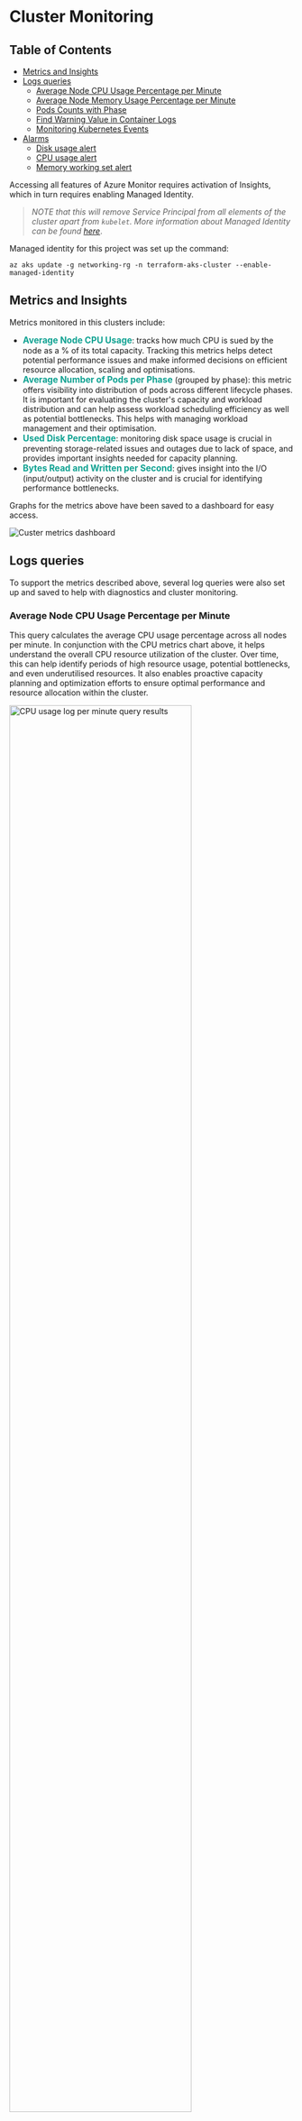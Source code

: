 # Cluster Monitoring 

## Table of Contents

- [Metrics and Insights](#metrics-and-insights)
- [Logs queries](#logs-queries)
    - [Average Node CPU Usage Percentage per Minute](#average-node-cpu-usage-percentage-per-minute)
    - [Average Node Memory Usage Percentage per Minute](#average-node-memory-usage-percentage-per-minute)
    - [Pods Counts with Phase](#pods-counts-with-phase)
    - [Find Warning Value in Container Logs](#find-warning-value-in-container-logs)
    - [Monitoring Kubernetes Events](#monitoring-kubernetes-events)
- [Alarms](#alarms)
    - [Disk usage alert](#disk-usage-alert)
    - [CPU usage alert](#cpu-usage-alert)
    - [Memory working set alert](#memory-working-set-alert)

Accessing all features of Azure Monitor requires activation of Insights, which in turn requires enabling Managed Identity. 
> _NOTE that this will remove Service Principal from all elements of the cluster apart from `kubelet`. More information about Managed Identity can be found [here](https://learn.microsoft.com/en-us/azure/aks/use-managed-identity#enable-managed-identities-on-an-existing-aks-cluster)_.

Managed identity for this project was set up the command:

    az aks update -g networking-rg -n terraform-aks-cluster --enable-managed-identity

## Metrics and Insights

Metrics monitored in this clusters include:
- <span style="color:#10a292; font-size:1.1em; font-weight:bold">Average Node CPU Usage</span>: tracks how much CPU is sued by the node as a % of its total capacity. Tracking this metrics helps detect potential performance issues and make informed decisions on efficient resource allocation, scaling and optimisations.
- <span style="color:#10a292; font-size:1.1em; font-weight:bold">Average Number of Pods per Phase</span> (grouped by phase): this metric offers visibility into distribution of pods across different lifecycle phases. It is important for evaluating the cluster's capacity and workload distribution and can help assess workload scheduling efficiency as well as potential bottlenecks. This helps with managing workload management and their optimisation.
- <span style="color:#10a292; font-size:1.1em; font-weight:bold">Used Disk Percentage</span>: monitoring disk space usage is crucial in preventing storage-related issues and outages due to lack of space, and provides important insights needed for capacity planning.
- <span style="color:#10a292; font-size:1.1em; font-weight:bold">Bytes Read and Written per Second</span>: gives insight into the I/O (input/output) activity on the cluster and is crucial for identifying performance bottlenecks.

Graphs for the metrics above have been saved to a dashboard for easy access.

<img src="media/cluster-metrics-dashboard.png" alt="Custer metrics dashboard">

## Logs queries
To support the metrics described above, several log queries were also set up and saved to help with diagnostics and cluster monitoring. 

### Average Node CPU Usage Percentage per Minute
This query calculates the average CPU usage percentage across all nodes per minute. In conjunction with the CPU metrics chart above, it helps understand the overall CPU resource utilization of the cluster. Over time, this can help identify periods of high resource usage, potential bottlenecks, and even underutilised resources. It also enables proactive capacity planning and optimization efforts to ensure optimal performance and resource allocation within the cluster.

<img src="media/cpu_usage_log_query.png" alt="CPU usage log per minute query results" width=80%>

### Average Node Memory Usage Percentage per Minute
This query computes the average memory usage percentage across all nodes in the Kubernetes cluster per minute. Monitoring memory usage is crucial for detecting memory-intensive workloads, memory leaks, and potentially running out of memory that can impact the stability and performance of applications running in the cluster. Monitoring memory usage trends helps identify inefficiencies, optimise resource allocation, and prevent resource exhaustion.

<img src="media/node_memory_usage.png" alt="Average node memory usage percent/minute query results" width=80%>

### Pods Counts with Phase
This query provides counts of the number of pods in each phase (e.g., Pending, Running, Succeeded, Failed). Monitoring pod counts with their respective phases helps assess the health and status of applications deployed in the cluster. For example, it helps to pick up anomalies such as a high number of pending pods or a sudden increase in failed pods, indicating issues with resource availability, scheduling, or application failures.

<img src="media/pods_count_with_phase.png" alt="Count of pods with phase query results" width=80%>

### Find Warning Value in Container Logs
This query searches container logs for messages containing "warning" value. Identifying warning or error indicators allows proactive detection and troubleshooting of issues related to application health, configuration errors, software bugs, or performance issues. It also helps in diagnosing and resolving issues promptly, ensuring the reliability and stability of deployed applications.

<img src="media/find_warning.png" alt="Find 'warning' string in table query results" width=80%>

### Monitoring Kubernetes Events
This query captures Kubernetes events generated by various components and activities within the cluster, such as pod scheduling, creations, deletions, node status changes, scaling activities and errors. Monitoring Kubernetes events can be used to track system events, diagnose problems, audit cluster activities, and ensure compliance with operational policies and best practices. 

<img src="media/kubernetes_events.png" alt="Kubernetes events query results" width=80%>

All the above queries were saved for easy retrieval when needed in the future.

<img src="media/saved_queries.png" alt="List of saved queries" width=30%>

## Alarms
Setting up alerts in Azure Monitor based on thresholds for certain metrics, enables proactive monitoring and responding to potential issues before they escalate. 
Alerts set up in this project monitor the utilisation of node's disk, CPU, and memory.

<img src="media/critical_alerts.png" alt="List of saved queries">

### Disk usage alert

**SETTINGS**: 
|   |   |
|---|---|
|Signal name |Disk Used Percentage|
|Threshold |Static, greater than 90%|
|Checks every |5 mins|
|Loopback period|15 mins|
|Action |Email sent to Critical Alerts Response Group|
|Severity |Critical|

**Potential response procedure**:

- Identify the pod(s) or node(s) causing high disk usage.
- Analyze logs and events related to the affected pod(s) or node(s) to determine the cause of the issue (e.g., excessive logging, large file uploads).
- If possible, optimise storage usage by deleting, archiving or moving unnecessary files.
- Consider scaling the storage volumes or nodes to accommodate increased disk usage if optimization is not sufficient.
- Document issue, cause and solution.

### CPU usage alert

**SETTINGS**: 
|   |   |
|---|---|
|Signal name |CPU Usage Percentage|
|Threshold |Static, greater than 80%|
|Checks every |5 mins|
|Loopback period|15 mins|
|Action |Email sent to Critical Alerts Response Group|
|Severity |Critical|

**Potential response procedure**:
- Identify the pod(s) or deployment(s) causing high CPU usage.
- Check metrics and logs and analyse application performance and resource consumption within the affected pod(s).
- If applicable, you can try to optimise application code to reduce CPU load.
- Scale horizontally by adding more replicas to distribute the workload.
- If the above is not effective, consider vertical scaling by upgrading the nodes to higher CPU configurations.
- Document issue, cause and solution.

### Memory working set alert

**SETTINGS**: 
|   |   |
|---|---|
|Signal name |Memory Working Set Percentage|
|Threshold |Static, greater than 80%|
|Checks every |5 mins|
|Loopback period|15 mins|
|Action |Email sent to Critical Alerts Response Group|
|Severity |Critical|

**Potential response procedure**:
- As with previous alerts, first determine which pod(s) or deployment(s) are consuming excessive memory.
- Use metrics and logs to analyze memory utilization patterns and application behaviour within the affected pod(s).
- Review configurations and resource requests to optimise application memory usage.
- Scale horizontally by adding more replicas to further distribute the workload.
- If this doesn't help, scale resources vertically by allocating more memory to the nodes.
- It might be also worth considering to increase the pod eviction threshold or implementing resource quotas to prevent excessive memory usage.
- Document issue, cause and solution.

---
<br>

>To aid prompt resolution of issues it is a good idea to implement automation scripts or set up Azure Alerts Tasks set up to automatically trigger remediation actions such as scaling, restarting pods, or adjusting resource allocations. It is also important to periodically review historical data to assess whether alarm thresholds need adjustment and review, optimise and clean up resources (e.g. optimise docker images, remove files or processes that are no longer needed etc.). Regularly reviewing Azure Advisor recommendations is also a good way to explore what can be done to optimise the cluster.


